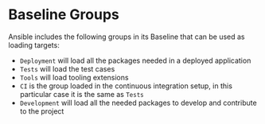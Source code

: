 # Baseline Groups

Ansible includes the following groups in its Baseline that can be used as
loading targets:

- `Deployment` will load all the packages needed in a deployed application
- `Tests` will load the test cases
- `Tools` will load tooling extensions
- `CI` is the group loaded in the continuous integration setup, in this
  particular case it is the same as `Tests`
- `Development` will load all the needed packages to develop and contribute to
   the project
